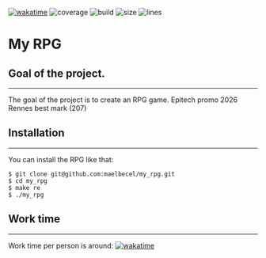 [![wakatime](https://wakatime.com/badge/github/maelbecel/my_rpg.svg)](https://wakatime.com/badge/github/maelbecel/my_rpg)
![coverage](https://img.shields.io/badge/coverage-58%25-yellow)
![build](https://img.shields.io/badge/build-passed-green)
![size](https://img.shields.io/github/repo-size/maelbecel/my_rpg)
![lines](https://img.shields.io/tokei/lines/github/maelbecel/my_rpg?label=total%20lines%20of%20code)
# My RPG

## Goal of the project.
***
The goal of the project is to create an RPG game.
Epitech promo 2026 Rennes best mark (207)

## Installation
***
You can install the RPG like that:
```
$ git clone git@github.com:maelbecel/my_rpg.git
$ cd my_rpg
$ make re
$ ./my_rpg
```

## Work time
***
Work time per person is around:
[![wakatime](https://wakatime.com/badge/github/maelbecel/my_rpg.svg)](https://wakatime.com/badge/github/maelbecel/my_rpg)
